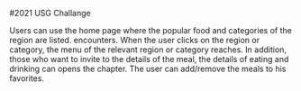 #2021 USG Challange

Users can use the home page where the popular food and categories of the region are listed.
encounters.
When the user clicks on the region or category, the menu of the relevant region or category reaches. 
In addition, those who want to invite to the details of the meal, the details of eating and drinking can
opens the chapter.
The user can add/remove the meals to his favorites.
